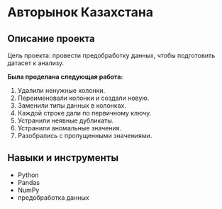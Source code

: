 # Авторынок Казахстана

## Описание проекта
Цель проекта: провести предобработку данных, чтобы подготовить датасет к анализу.

**Была проделана следующая работа:**
1. Удалили ненужные колонки.
2. Переименовали колонки и создали новую.
3. Заменили типы данных в колонках.
4. Каждой строке дали по первичному ключу.
5. Устранили неявные дубликаты.
6. Устранили аномальные значения.
7. Разобрались с пропущенными значениями.

## Навыки и инструменты
* Python
* Pandas
* NumPy
* предобработка данных
